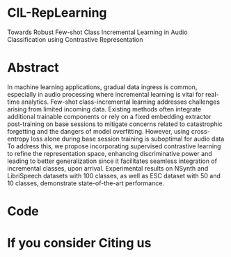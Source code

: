 # CIL-RepLearning
Towards Robust Few-shot Class Incremental Learning in Audio Classification using Contrastive Representation
# Abstract
In machine learning applications, gradual data ingress is common, especially in audio processing where incremental learning is vital for real-time analytics. Few-shot class-incremental learning addresses challenges arising from limited incoming data. Existing methods often integrate additional trainable components or rely on a fixed embedding extractor post-training on base sessions to mitigate concerns related to catastrophic forgetting and the dangers of model overfitting. However, using cross-entropy loss alone during base session training is suboptimal for audio data To address this, we propose incorporating supervised contrastive learning to refine the representation space, enhancing discriminative power and leading to better generalization since it facilitates seamless integration of incremental classes, upon arrival. Experimental results on NSynth and LibriSpeech datasets with 100 classes, as well as ESC dataset with 50 and 10 classes, demonstrate state-of-the-art performance.
# Code
# If you consider Citing us
